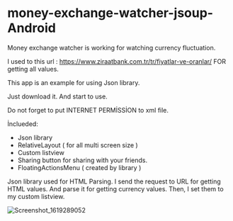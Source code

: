 # money-exchange-watcher-jsoup-Android
Money exchange watcher is working for watching currency fluctuation.

I used to this url : https://www.ziraatbank.com.tr/tr/fiyatlar-ve-oranlar/   FOR getting all values.


This app is an example for using Json library. 

Just download it. And start to use. 

Do not forget to put INTERNET PERMİSSİON to xml file.

İnclueded:

* Json library
* RelativeLayout ( for all multi screen size )
* Custom listview
* Sharing button for sharing with your friends.
* FloatingActionsMenu ( created by library )


Json library used for HTML Parsing. I send the request to URL for getting HTML values. And parse it for getting currency values. Then, I set them to my custom listview.

![Screenshot_1619289052](https://user-images.githubusercontent.com/35609292/115969184-61acb600-a544-11eb-99eb-1f026b443bd7.png)
